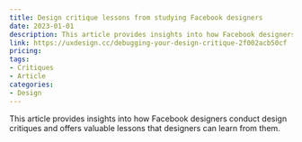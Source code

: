 ```yaml
---
title: Design critique lessons from studying Facebook designers
date: 2023-01-01
description: This article provides insights into how Facebook designers conduct design critiques and offers valuable lessons that designers can learn from them.
link: https://uxdesign.cc/debugging-your-design-critique-2f002acb50cf
pricing: 
tags: 
- Critiques
- Article
categories: 
- Design
---
```


This article provides insights into how Facebook designers conduct design critiques and offers valuable lessons that designers can learn from them.